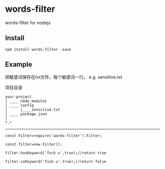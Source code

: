 # words-filter



words-filter for nodejs



## Install

    npm install words-filter -save
    

## Example

把敏感词保存在txt文件，每个敏感词一行。 e.g. sensitive.txt

项目目录

    your-project
    | ____ node_modules
    | ____ config
    |      |____sensitive.txt
    | ____ package.json
    |
    *.*
    
***
    
    const Filter=require('words-filter').Filter;
    
    const filter=new Filter();
    
    filter.hasKeyword('fuck u',true);//return true
    
    filter.isKeyword('fuck u',true);//return false
    
